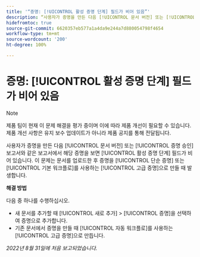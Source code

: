 ```yaml
---
title: '“증명: [!UICONTROL 활성 증명 단계] 필드가 비어 있음”'
description: “사용자가 증명을 만든 다음 [!UICONTROL 문서 버전] 또는 [!UICONTROL 증명 승인] 보고서와 같은 보고서에서 해당 증명을 보면 [!UICONTROL 활성 증명 단계] 필드가 비어 있습니다. 이 문제는 문서를 업로드한 후 증명을 [!UICONTROL 단순 증명] 또는 [!UICONTROL 기본 워크플로]를 사용하는 [!UICONTROL 고급 증명]으로 만들 때 발생합니다.
hidefromtoc: true
source-git-commit: 6620357eb577a1a4da9e244a7d880054798f4654
workflow-type: tm+mt
source-wordcount: '200'
ht-degree: 100%

---
```



# 증명: [!UICONTROL 활성 증명 단계] 필드가 비어 있음

<!-- This Known Issue is on the TOC for both Workfront and Workfront Proof. Article created by request.-->

>[!NOTE]
>
>제품 팀이 현재 이 문제 해결을 평가 중이며 이에 따라 제품 개선이 필요할 수 있습니다. 제품 개선 사항은 유지 보수 업데이트가 아니라 제품 공지를 통해 전달됩니다.

사용자가 증명을 만든 다음 [!UICONTROL 문서 버전] 또는 [!UICONTROL 증명 승인] 보고서와 같은 보고서에서 해당 증명을 보면 [!UICONTROL 활성 증명 단계] 필드가 비어 있습니다. 이 문제는 문서를 업로드한 후 증명을 [!UICONTROL 단순 증명] 또는 [!UICONTROL 기본 워크플로]를 사용하는 [!UICONTROL 고급 증명]으로 만들 때 발생합니다.

**해결 방법**

다음 중 하나를 수행하십시오.

* 새 문서를 추가할 때 [!UICONTROL 새로 추가] > [!UICONTROL 증명]을 선택하여 증명으로 추가합니다.
* 기존 문서에서 증명을 만들 때 [!UICONTROL 자동 워크플로]를 사용하는[!UICONTROL 고급 증명]으로 만듭니다.

_2022년 8월 31일에 처음 보고되었습니다._


